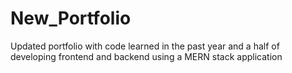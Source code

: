 # New_Portfolio
Updated portfolio with code learned in the past year and a half of developing frontend and backend using a MERN stack application
